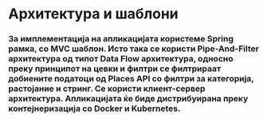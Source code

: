 # Архитектура и шаблони
### За имплементација на апликацијата користеме Spring рамка, со MVC шаблон. Исто така се користи Pipe-And-Filter  архитектура од типот Data Flow архитектура, односно преку принципот на цевки и филтри се филтрираат добиените податоци од Places API со филтри за категорија, растојание и стринг. Се користи клиент-сервер архитектура. Апликацијата ќе биде дистрибуирана преку контејнеризација со Docker и Kubernetes.
